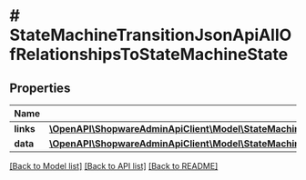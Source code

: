 # # StateMachineTransitionJsonApiAllOfRelationshipsToStateMachineState

## Properties

Name | Type | Description | Notes
------------ | ------------- | ------------- | -------------
**links** | [**\OpenAPI\ShopwareAdminApiClient\Model\StateMachineTransitionJsonApiAllOfRelationshipsToStateMachineStateLinks**](StateMachineTransitionJsonApiAllOfRelationshipsToStateMachineStateLinks.md) |  | [optional]
**data** | [**\OpenAPI\ShopwareAdminApiClient\Model\StateMachineHistoryJsonApiAllOfRelationshipsToStateMachineStateData**](StateMachineHistoryJsonApiAllOfRelationshipsToStateMachineStateData.md) |  | [optional]

[[Back to Model list]](../../README.md#models) [[Back to API list]](../../README.md#endpoints) [[Back to README]](../../README.md)
